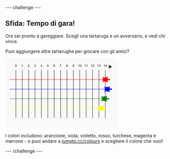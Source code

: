 --- challenge ---
## Sfida: Tempo di gara!
Ora sei pronto a gareggiare. Scegli una tartaruga e un avversario, e vedi chi vince.

Puoi aggiungere altre tartarughe per giocare con gli amici?

![screenshot](images/race-more.png)

I colori includono: arancione, viola, violetto, rosso, turchese, magenta e marrone - o puoi andare a <a href="http://jumpto.cc/colours">jumpto.cc/colours</a> e scegliere il colore che vuoi!


 

--- /challenge ---